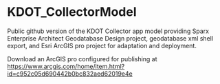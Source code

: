# KDOT_CollectorModel
Public github version of the KDOT Collector app model providing Sparx Enterprise Architect Geodatabase Design project, geodatabase xml shell export, and Esri ArcGIS pro project for adaptation and deployment. 

Download an ArcGIS pro configured for publishing at https://www.arcgis.com/home/item.html?id=c952c05d690442b0bc832aed62019e4e


